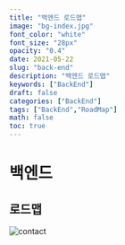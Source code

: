 ```yaml
---
title: "백엔드 로드맵"
image: "bg-index.jpg"
font_color: "white"
font_size: "28px"
opacity: "0.4"
date: 2021-05-22
slug: "back-end"
description: "백엔드 로드맵"
keywords: ["BackEnd"]
draft: false
categories: ["BackEnd"]
tags: ["BackEnd","RoadMap"]
math: false
toc: true
---
```



# 백엔드

## 로드맵 

![contact](/images/develop/roadmap/backend/backend-roadmap.png)